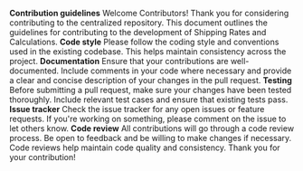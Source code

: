 **Contribution guidelines**
Welcome Contributors!
Thank you for considering contributing to the centralized repository. This document outlines the guidelines for contributing to the development of Shipping Rates and Calculations.
**Code style**
Please follow the coding style and conventions used in the existing codebase. This helps maintain consistency across the project.
**Documentation**
Ensure that your contributions are well-documented. Include comments in your code where necessary and provide a clear and concise description of your changes in the pull request.
**Testing**
Before submitting a pull request, make sure your changes have been tested thoroughly. Include relevant test cases and ensure that existing tests pass.
**Issue tracker**
Check the issue tracker for any open issues or feature requests. If you're working on something, please comment on the issue to let others know.
**Code review**
All contributions will go through a code review process. Be open to feedback and be willing to make changes if necessary. Code reviews help maintain code quality and consistency.
Thank you for your contribution!
